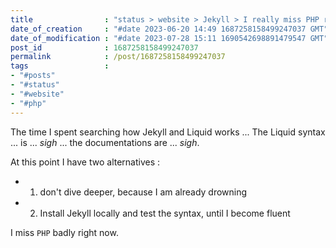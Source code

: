 ```yaml
---
title                : "status > website > Jekyll > I really miss PHP right now"
date_of_creation     : "#date 2023-06-20 14:49 1687258158499247037 GMT"
date_of_modification : "#date 2023-07-28 15:11 1690542698891479547 GMT"
post_id              : 1687258158499247037
permalink            : /post/1687258158499247037
tags                 :
- "#posts"
- "#status"
- "#website"
- "#php"
---
```

The time I spent searching how Jekyll and Liquid works ... The Liquid syntax ... is ... *sigh* ... the documentations are ... *sigh*.

At this point I have two alternatives :

- 1) don't dive deeper, because I am already drowning
- 2) Install Jekyll locally and test the syntax, until I become fluent

I miss `PHP` badly right now.
   
